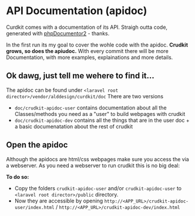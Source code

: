# API Documentation (apidoc)
Curdkit comes with a documentation of its API. 
Straigh outta code, generated with [phpDocumentor2](https://phpdoc.org/) - thanks.

In the first run its my goal to cover the wohle code with the apidoc.
**Crudkit grows, so does the apiudoc.**
With every commit there will be more Documentation, with more examples, explainations and more details.

## Ok dawg, just tell me wehere to find it...
The apidoc can be found under `<laravel root director>/vendor/alddesign/curdkit/doc`
There are two versions
- `doc/crudkit-apidoc-user` contains documentation about all the Classes/methods you need as a "user" to build webpages with crudkit
- `doc/crudkit-apidoc-dev` contains all the things that are in the user doc + a basic documenatation about the rest of crudkit

## Open the apidoc
Although the apidocs are html/css webpages make sure you access the via a webserver.
As you need a webserver to run crudkit this is no big deal:

**To do so:**
- Copy the folders `crudkit-apidoc-user` and/or `crudkit-apidoc-user` to `<laravel root director>/public` directory.
- Now they are accessible by opening `http://<APP_URL>/crudkit-apidoc-user/index.html` / `http://<APP_URL>/crudkit-apidoc-dev/index.html` 
